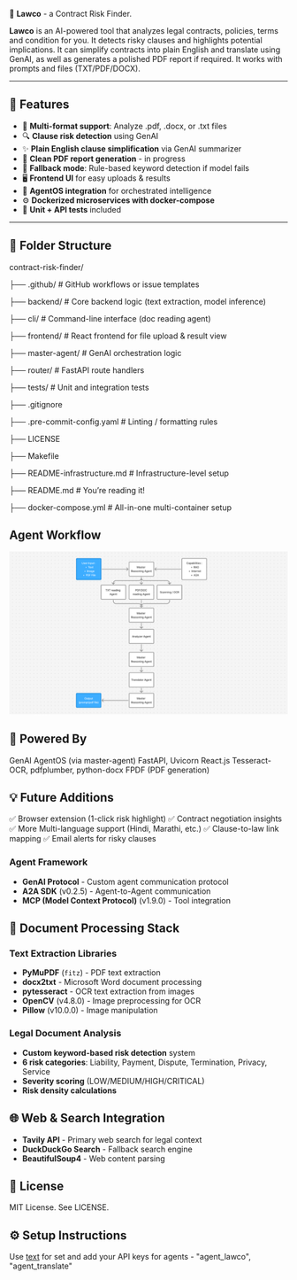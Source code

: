  🤖 **Lawco** - a Contract Risk Finder.

**Lawco** is an AI-powered tool that analyzes legal contracts, policies, terms and condition for you. 
It detects risky clauses and highlights potential implications.
It can simplify contracts into plain English and translate using GenAI, as well as generates a polished PDF report if required.
It works with prompts and files (TXT/PDF/DOCX).

---

## 🚀 Features

- 📄 **Multi-format support**: Analyze .pdf, .docx, or .txt files
- 🔍 **Clause risk detection** using GenAI
- ✨ **Plain English clause simplification** via GenAI summarizer
- 🧾 **Clean PDF report generation** - in progress
- 🧠 **Fallback mode**: Rule-based keyword detection if model fails
- 🖥️ **Frontend UI** for easy uploads & results
- 🔌 **AgentOS integration** for orchestrated intelligence
- ⚙️ **Dockerized microservices with docker-compose**
- 🧪 **Unit + API tests** included

---

## 🧱 Folder Structure

contract-risk-finder/

├── .github/ # GitHub workflows or issue templates

├── backend/ # Core backend logic (text extraction, model inference)

├── cli/ # Command-line interface (doc reading agent)

├── frontend/ # React frontend for file upload & result view

├── master-agent/ # GenAI orchestration logic

├── router/ # FastAPI route handlers

├── tests/ # Unit and integration tests

├── .gitignore

├── .pre-commit-config.yaml # Linting / formatting rules

├── LICENSE

├── Makefile

├── README-infrastructure.md # Infrastructure-level setup

├── README.md # You’re reading it!

├── docker-compose.yml # All-in-one multi-container setup

## Agent Workflow
![alt text](architecture.png)

## 🧠 Powered By
GenAI AgentOS (via master-agent)
FastAPI, Uvicorn
React.js
Tesseract-OCR, pdfplumber, python-docx
FPDF (PDF generation)


## 💡 Future Additions
✅ Browser extension (1-click risk highlight)
✅ Contract negotiation insights
✅ More Multi-language support (Hindi, Marathi, etc.)
✅ Clause-to-law link mapping
✅ Email alerts for risky clauses


### **Agent Framework**
- **GenAI Protocol** - Custom agent communication protocol
- **A2A SDK** (v0.2.5) - Agent-to-Agent communication
- **MCP (Model Context Protocol)** (v1.9.0) - Tool integration

## 📄 **Document Processing Stack**
### **Text Extraction Libraries**
- **PyMuPDF** (`fitz`) - PDF text extraction
- **docx2txt** - Microsoft Word document processing
- **pytesseract** - OCR text extraction from images
- **OpenCV** (v4.8.0) - Image preprocessing for OCR
- **Pillow** (v10.0.0) - Image manipulation

### **Legal Document Analysis**
- **Custom keyword-based risk detection** system
- **6 risk categories**: Liability, Payment, Dispute, Termination, Privacy, Service
- **Severity scoring** (LOW/MEDIUM/HIGH/CRITICAL)
- **Risk density calculations**

## 🌐 **Web & Search Integration**
- **Tavily API** - Primary web search for legal context
- **DuckDuckGo Search** - Fallback search engine
- **BeautifulSoup4** - Web content parsing


## 📑 License
MIT License. See LICENSE.

## ⚙️ Setup Instructions
Use [text](README-infrastructure.md) for set and add your API keys for agents - "agent_lawco", "agent_translate"

